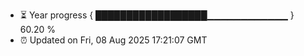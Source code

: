 - ⏳ Year progress { ██████████████████▁▁▁▁▁▁▁▁▁▁▁▁ } 60.20 %
- ⏰ Updated on Fri, 08 Aug 2025 17:21:07 GMT


